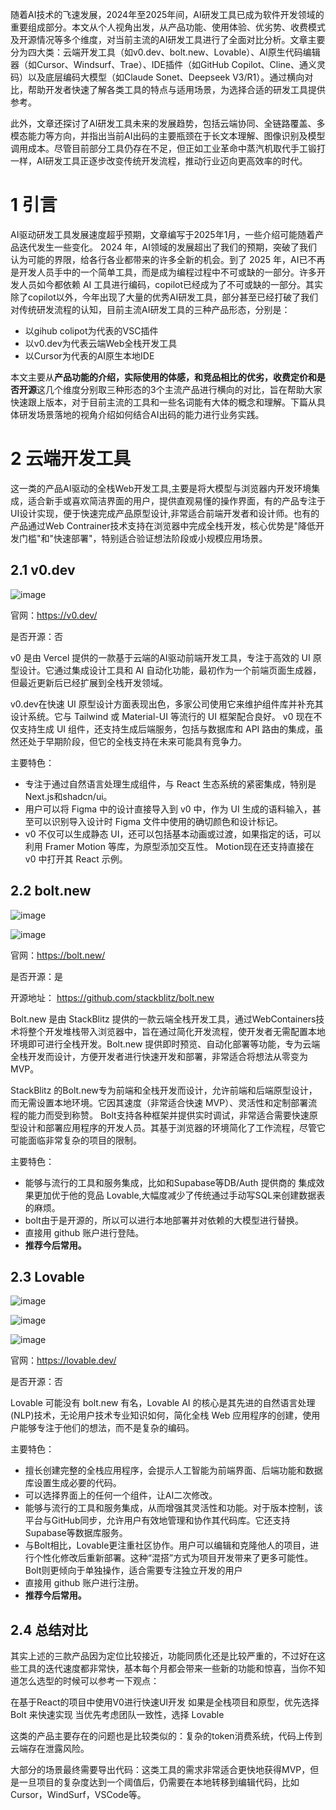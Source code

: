 随着AI技术的飞速发展，2024年至2025年间，AI研发工具已成为软件开发领域的重要组成部分。本文从个人视角出发，从产品功能、使用体验、优劣势、收费模式及开源情况等多个维度，对当前主流的AI研发工具进行了全面对比分析。文章主要分为四大类：云端开发工具（如v0.dev、bolt.new、Lovable）、AI原生代码编辑器（如Cursor、Windsurf、Trae）、IDE插件（如GitHub Copilot、Cline、通义灵码）以及底层编码大模型（如Claude Sonet、Deepseek V3/R1）。通过横向对比，帮助开发者快速了解各类工具的特点与适用场景，为选择合适的研发工具提供参考。

此外，文章还探讨了AI研发工具未来的发展趋势，包括云端协同、全链路覆盖、多模态能力等方向，并指出当前AI出码的主要瓶颈在于长文本理解、图像识别及模型调用成本。尽管目前部分工具仍存在不足，但正如工业革命中蒸汽机取代手工锻打一样，AI研发工具正逐步改变传统开发流程，推动行业迈向更高效率的时代。

# 1 引言
AI驱动研发工具发展速度超乎预期，文章编写于2025年1月，一些介绍可能随着产品迭代发生一些变化。
2024 年，AI领域的发展超出了我们的预期，突破了我们认为可能的界限，给各行各业都带来的许多全新的机会。到了 2025 年，AI已不再是开发人员手中的一个简单工具，而是成为编程过程中不可或缺的一部分。许多开发人员如今都依赖 AI 工具进行编码，copilot已经成为了不可或缺的一部分。其实除了copilot以外，今年出现了大量的优秀AI研发工具，部分甚至已经打破了我们对传统研发流程的认知，目前主流AI研发工具的三种产品形态，分别是：
- 以gihub colipot为代表的VSC插件
- 以v0.dev为代表云端Web全栈开发工具
- 以Cursor为代表的AI原生本地IDE

本文主要从**产品功能的介绍，实际使用的体感，和竞品相比的优劣，收费定价和是否开源**这几个维度分别取三种形态的3个主流产品进行横向的对比，旨在帮助大家快速跟上版本，对于目前主流的工具和一些名词能有大体的概念和理解。下篇从具体研发场景落地的视角介绍如何结合AI出码的能力进行业务实践。

# 2 云端开发工具
这一类的产品AI驱动的全栈Web开发工具,主要是将大模型与浏览器内开发环境集成，适合新手或喜欢简洁界面的用户，提供直观易懂的操作界面，有的产品专注于UI设计实现，便于快速完成产品原型设计,非常适合前端开发者和设计师。也有的产品通过Web Contrainer技术支持在浏览器中完成全栈开发，核心优势是"降低开发门槛"和"快速部署"，特别适合验证想法阶段或小规模应用场景。

## 2.1 v0.dev
![image](https://github.com/user-attachments/assets/d6d4bc83-beea-44ae-b9a0-ab3490a130f3)

官网：https://v0.dev/

是否开源：否

v0 是由 Vercel 提供的一款基于云端的AI驱动前端开发工具，专注于高效的 UI 原型设计。它通过集成设计工具和 AI 自动化功能，最初作为一个前端页面生成器，但最近更新后已经扩展到全栈开发领域。

v0.dev在快速 UI 原型设计方面表现出色，多家公司使用它来维护组件库并补充其设计系统。它与 Tailwind 或 Material-UI 等流行的 UI 框架配合良好。 v0 现在不仅支持生成 UI 组件，还支持生成后端服务，包括与数据库和 API 路由的集成，虽然还处于早期阶段，但它的全栈支持在未来可能具有竞争力。

主要特色：
- 专注于通过自然语言处理生成组件，与 React 生态系统的紧密集成，特别是Next.js和shadcn/ui。
- 用户可以将 Figma 中的设计直接导入到 v0 中，作为 UI 生成的语料输入，甚至可以识别导入设计时 Figma 文件中使用的确切颜色和设计标记。
- v0 不仅可以生成静态 UI，还可以包括基本动画或过渡，如果指定的话，可以利用 Framer Motion 等库，为原型添加交互性。 Motion现在还支持直接在 v0 中打开其 React 示例。

## 2.2 bolt.new
![image](https://github.com/user-attachments/assets/a9679815-68f4-4a9d-a577-992d814054e9)

![image](https://github.com/user-attachments/assets/f00b4b34-069c-4173-aea7-1387c316dd7d)

官网：https://bolt.new/

是否开源：是

开源地址： https://github.com/stackblitz/bolt.new

Bolt.new 是由 StackBlitz 提供的一款云端全栈开发工具，通过WebContainers技术将整个开发堆栈带入浏览器中，旨在通过简化开发流程，使开发者无需配置本地环境即可进行全栈开发。Bolt.new 提供即时预览、自动化部署等功能，专为云端全栈开发而设计，方便开发者进行快速开发和部署，非常适合将想法从零变为 MVP。

StackBlitz 的Bolt.new专为前端和全栈开发而设计，允许前端和后端原型设计，而无需设置本地环境。它因其速度（非常适合快速 MVP）、灵活性和定制部署流程的能力而受到称赞。 Bolt支持各种框架并提供实时调试，非常适合需要快速原型设计和部署应用程序的开发人员。其基于浏览器的环境简化了工作流程，尽管它可能面临非常复杂的项目的限制。

主要特色：
- 能够与流行的工具和服务集成，比如和Supabase等DB/Auth 提供商的 集成效果更加优于他的竞品 Lovable,大幅度减少了传统通过手动写SQL来创建数据表的麻烦。
- bolt由于是开源的，所以可以进行本地部署并对依赖的大模型进行替换。
- 直接用 github 账户进行登陆。
- **推荐今后常用。**

## 2.3 Lovable
![image](https://github.com/user-attachments/assets/d966423f-4d96-4654-9331-d3b4dce2a894)

![image](https://github.com/user-attachments/assets/18d1f9f5-a2fb-4d21-adc5-af96182b3a31)

![image](https://github.com/user-attachments/assets/f2c84369-8878-4547-bd01-ae577b61bd1b)

官网：https://lovable.dev/

是否开源：否

Lovable 可能没有 bolt.new 有名，Lovable AI 的核心是其先进的自然语言处理 (NLP)技术，无论用户技术专业知识如何，简化全栈 Web 应用程序的创建，使用户能够专注于他们的想法，而不是复杂的编码。

主要特色：
- 擅长创建完整的全栈应用程序，会提示人工智能为前端界面、后端功能和数据库设置生成必要的代码。
- 可以选择界面上的任何一个组件，让AI二次修改。
- 能够与流行的工具和服务集成，从而增强其灵活性和功能。对于版本控制，该平台与GitHub同步，允许用户有效地管理和协作其代码库。它还支持Supabase等数据库服务。
- 与Bolt相比，Lovable更注重社区协作。用户可以编辑和克隆他人的项目，进行个性化修改后重新部署。这种“混搭”方式为项目开发带来了更多可能性。Bolt则更倾向于单独操作，适合需要专注独立开发的用户
- 直接用 github 账户进行注册。
- **推荐今后常用。**

## 2.4 总结对比
其实上述的三款产品因为定位比较接近，功能同质化还是比较严重的，不过好在这些工具的迭代速度都非常快，基本每个月都会带来一些新的功能和惊喜，当你不知道怎么选型的时候可以参考一下观点：

在基于React的项目中使用V0进行快速UI开发
如果是全栈项目和原型，优先选择 Bolt 来快速实现
当优先考虑团队一致性，选择 Lovable


这类的产品主要存在的问题也是比较类似的：复杂的token消费系统，代码上传到云端存在泄露风险。

大部分的场景最终需要导出代码：这类工具的需求非常适合更快地获得MVP，但是一旦项目的复杂度达到一个阈值后，仍需要在本地转移到编辑代码，比如Cursor，WindSurf，VSCode等。
